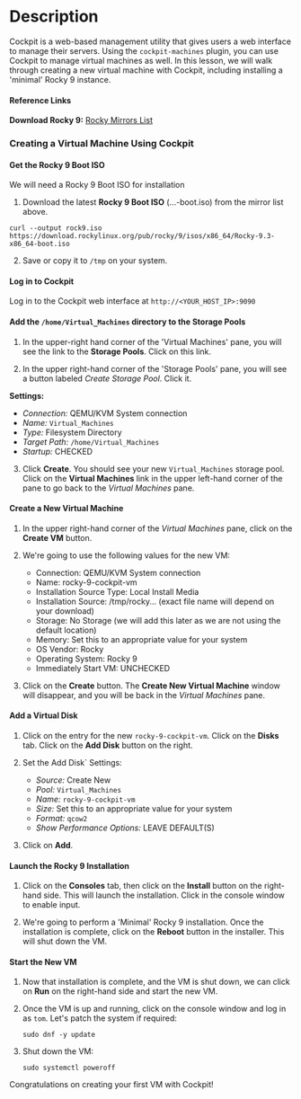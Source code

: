 # Description

Cockpit is a web-based management utility that gives users a web interface to manage their servers.  Using the `cockpit-machines` plugin, you can use Cockpit to manage virtual machines as well.  In this lesson, we will walk through creating a new virtual machine with Cockpit, including installing a 'minimal' Rocky 9 instance.

#### Reference Links

**Download Rocky 9:**
[Rocky Mirrors List](https://mirror.puzzle.ch/rockylinux/9.3/isos/x86_64/)

### Creating a Virtual Machine Using Cockpit

#### Get the Rocky 9 Boot ISO

We will need a Rocky 9 Boot ISO for installation

1. Download the latest **Rocky 9 Boot ISO** (...-boot.iso) from the mirror list above.  
```
curl --output rock9.iso https://download.rockylinux.org/pub/rocky/9/isos/x86_64/Rocky-9.3-x86_64-boot.iso
```
2. Save or copy it to `/tmp` on your system.

#### Log in to Cockpit

Log in to the Cockpit web interface at `http://<YOUR_HOST_IP>:9090`

#### Add the `/home/Virtual_Machines` directory to the Storage Pools

1. In the upper-right hand corner of the 'Virtual Machines' pane, you will see the link to the **Storage Pools**.  Click on this link.

2. In the upper right-hand corner of the 'Storage Pools' pane, you will see a button labeled *Create Storage Pool*.  Click it.

**Settings:**

- *Connection:* QEMU/KVM System connection
- *Name:* `Virtual_Machines`
- *Type:* Filesystem Directory
- *Target Path:* `/home/Virtual_Machines`
- *Startup:* CHECKED

3. Click **Create**.  You should see your new `Virtual_Machines` storage pool.  Click on the **Virtual Machines** link in the upper left-hand corner of the pane to go back to the *Virtual Machines* pane.

#### Create a New Virtual Machine

1. In the upper right-hand corner of the *Virtual Machines* pane, click on the **Create VM** button.

2. We're going to use the following values for the new VM:

    - Connection: QEMU/KVM System connection
    - Name: rocky-9-cockpit-vm
    - Installation Source Type: Local Install Media
    - Installation Source: /tmp/rocky...  (exact file name will depend on your download)
    - Storage: No Storage (we will add this later as we are not using the default location)
    - Memory: Set this to an appropriate value for your system
    - OS Vendor: Rocky
    - Operating System: Rocky 9
    - Immediately Start VM: UNCHECKED

3. Click on the **Create** button.  The **Create New Virtual Machine** window will disappear, and you will be back in the *Virtual Machines* pane.

#### Add a Virtual Disk

1. Click on the entry for the new `rocky-9-cockpit-vm`.  Click on the **Disks** tab.  Click on the **Add Disk** button on the right.

2. Set the Add Disk` Settings:

    - *Source:* Create New
    - *Pool:* `Virtual_Machines`
    - *Name:* `rocky-9-cockpit-vm`
    - *Size:* Set this to an appropriate value for your system
    - *Format:* `qcow2`
    - *Show Performance Options:* LEAVE DEFAULT(S)

3. Click on **Add**.

#### Launch the Rocky 9 Installation

1. Click on the **Consoles** tab, then click on the **Install** button on the right-hand side.  This will launch the installation.  Click in the console window to enable input.

2. We're going to perform a 'Minimal' Rocky 9 installation.  Once the installation is complete, click on the **Reboot** button in the installer.  This will shut down the VM.

#### Start the New VM

1. Now that installation is complete, and the VM is shut down, we can click on **Run** on the right-hand side and start the new VM.

2. Once the VM is up and running, click on the console window and log in as `tom`.  Let's patch the system if required:
    ```
    sudo dnf -y update
    ```

3. Shut down the VM:
    ```
    sudo systemctl poweroff
    ```

Congratulations on creating your first VM with Cockpit!